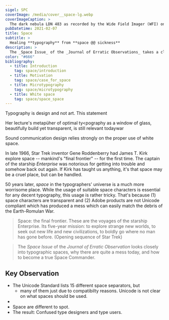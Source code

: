 ```yaml
---
sigel: SPC
coverImage: /media/cover__space-lg.webp
coverImageCaption: >
  The dark nebula LDN 483 as recorded by the Wide Field Imager (WFI) on the MPG/ESO 2.2-metre telescope at the La Silla Observatory in Chile. The object is a region of space clogged with gas and dust. These materials are dense enough to effectively eclipse the light of background stars. LDN 483 is located about 700 light-years away in the constellation of Serpens (The Serpent). (Source: ESO)
pubDatetime: 2021-02-07
title: Space
subtitle: >
  Healing **typography** from **space @@ sickness**
description: >
  The _Space Issue_ of the _Journal of Erratic Observations_ takes a closer look at typographic spaces between words: What are they good for and since when? Why are there so many of them and what makes them so annoying to deal with? And how do you master them like a pro?
color: "#666"
bibliography:
  - title: Introduction
    tag: space/introduction
  - title: Motivation
    tag: space/case_for_space
  - title: Microtypography
    tag: space/microtypography
  - title: White space
    tag: space/space_space
---
```


Typography is design and not art. This statement

Her lecture's metapüher of optimal ty<pography as a window of glass, beautifully build yet transparent, is still relevant todaywar

<bib-ref cite-key="warde__1930__crystal" />

Sound communication design relies strongly on the proper use of white space.

In late 1966, Star Trek inventor Gene Roddenberry had James T. Kirk explore space -- mankind's "final frontier" -- for the first time. The captain of the starship _Enterprise_ was notorious for getting into trouble and somehow back out again. If Kirk has taught us anything, it's that space may be a cruel place, but can be handled.

50 years later, _space_ in the typographers' universe is a much more worrisome place. While the usage of suitable space characters is essential for any decent typography, this usage is rather tricky. That's because (1) space characters are transparent and (2) Adobe products are not Unicode compliant which has produced a mess which can easily match the debris of the Earth-Romulan War.

> Space: the final frontier. These are the voyages of the starship Enterprise. Its five-year mission: to explore strange new worlds, to seek out new life and new civilizations, to boldly go where no man has gone before. (Opening sequence of Star Trek)

> The _Space Issue_ of the _Journal of Erratic Observation_ looks closely into typographic spaces, why there are quite a mess today, and how to become a true Space Commander.

## Key Observation

- The Unicode Standard lists 15 different space separators, but
  - many of them just due to compatibilty reasons. Unicode is not clear on what spaces should be used.
-
- Space are different to spot.
- The result: Confused type designers and type users.
